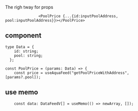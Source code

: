 The righ tway for props

```
               <PoolPrice {...{id:inputPoolAddress, pool:inputPoolAddress}}></PoolPrice>
```

## component

```
type Data = {
    id: string;
    pool: string;
  };

const PoolPrice = (params: Data) => {
    const price = useAquaFeed("getPoolPriceWithAddress", [params?.pool]);

```

## use memo

```
    const data: DataFeedV[] = useMemo(() => newArray, []);
```
